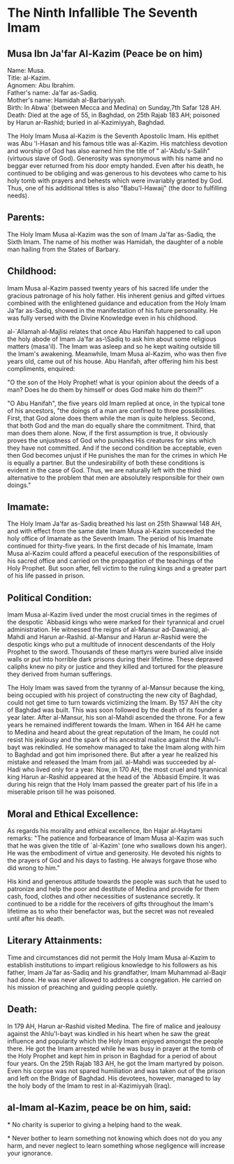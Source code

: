 The Ninth Infallible The Seventh Imam
=====================================

Musa Ibn Ja'far Al-Kazim (Peace be on him)
------------------------------------------

Name: Musa.  
 Title: al-Kazim.  
 Agnomen: Abu Ibrahim.  
 Father's name: Ja'far as-Sadiq.  
 Mother's name: Hamidah al-Barbariyyah.  
 Birth: In Abwa' (between Mecca and Medina) on Sunday,7th Safar 128
AH.  
 Death: Died at the age of 55, in Baghdad, on 25th Rajab 183 AH;
poisoned by Harun ar-Rashid; buried in al-Kazimiyyah, Baghdad.

The Holy Imam Musa al-Kazim is the Seventh Apostolic Imam. His epithet
was Abu 'l-Hasan and his famous title was al-Kazim. His matchless
devotion and worship of God has also earned him the title of "
al-'Abdu's-Salih" (virtuous slave of God). Generosity was synonymous
with his name and no beggar ever returned from his door empty handed.
Even after his death, he continued to be obliging and was generous to
his devotees who came to his holy tomb with prayers and behests which
were invariably granted by God. Thus, one of his additional titles is
also "Babu'l-Hawaij" (the door to fulfilling needs).

Parents:
--------

The Holy Imam Musa al-Kazim was the son of Imam Ja'far as-Sadiq, the
Sixth Imam. The name of his mother was Hamidah, the daughter of a noble
man hailing from the States of Barbary.

Childhood:
----------

Imam Musa al-Kazim passed twenty years of his sacred life under the
gracious patronage of his holy father. His inherent genius and gifted
virtues combined with the enlightened guidance and education from the
Holy Imam Ja'far as-Sadiq, showed in the manifestation of his future
personality. He was fully versed with the Divine Knowledge even in his
childhood.

al-\`Allamah al-Majlisi relates that once Abu Hanifah happened to call
upon the holy abode of Imam Ja'far as-\\Sadiq to ask him about some
religious matters (masa'il). The Imam was asleep and so he kept waiting
outside till the Imam's awakening. Meanwhile, Imam Musa al-Kazim, who
was then five years old, came out of his house. Abu Hanifah, after
offering him his best compliments, enquired:

"O the son of the Holy Prophet! what is your opinion about the deeds of
a man? Does he do them by himself or does God make him do them?"

"O Abu Hanifah", the five years old Imam replied at once, in the typical
tone of his ancestors, "the doings of a man are confined to three
possibilities. First, that God alone does them while the man is quite
helpless. Second, that both God and the man do equally share the
commitment. Third, that man does them alone. Now, if the first
assumption is true, it obviously proves the unjustness of God who
punishes His creatures for sins which they have not committed. And if
the second condition be acceptable, even then God becomes unjust if He
punishes the man for the crimes in which He is equally a partner. But
the undesirability of both these conditions is evident in the case of
God. Thus, we are naturally left with the third alternative to the
problem that men are absolutely responsible for their own doings."

Imamate:
--------

The Holy Imam Ja'far as-Sadiq breathed his last on 25th Shawwal 148 AH,
and with effect from the same date Imam Musa al-Kazim succeeded the holy
office of Imamate as the Seventh Imam. The period of his Imamate
continued for thirty-five years. In the first decade of his Imamate,
Imam Musa al-Kazim could afford a peaceful execution of the
responsibilities of his sacred office and carried on the propagation of
the teachings of the Holy Prophet. But soon after, fell victim to the
ruling kings and a greater part of his life passed in prison.

Political Condition:
--------------------

Imam Musa al-Kazim lived under the most crucial times in the regimes of
the despotic \`Abbasid kings who were marked for their tyrannical and
cruel administration. He witnessed the reigns of al-Mansur ad-Dawaniqi,
al-Mahdi and Harun ar-Rashid. al-Mansur and Harun ar-Rashid were the
despotic kings who put a multitude of innocent descendants of the Holy
Prophet to the sword. Thousands of these martyrs were buried alive
inside walls or put into horrible dark prisons during their lifetime.
These depraved caliphs knew no pity or justice and they killed and
tortured for the pleasure they derived from human sufferings.

The Holy Imam was saved from the tyranny of al-Mansur because the king,
being occupied with his project of constructing the new city of Baghdad,
could not get time to turn towards victimizing the Imam. By 157 AH the
city of Baghdad was built. This was soon followed by the death of its
founder a year later. After al-Mansur, his son al-Mahdi ascended the
throne. For a few years he remained indifferent towards the Imam. When
in 164 AH he came to Medina and heard about the great reputation of the
Imam, he could not resist his jealousy and the spark of his ancestral
malice against the Ahlu'l-bayt was rekindled. He somehow managed to take
the Imam along with him to Baghdad and got him imprisoned there. But
after a year he realized his mistake and released the Imam from jail.
al-Mahdi was succeeded by al-Hadi who lived only for a year. Now, in 170
AH, the most cruel and tyrannical king Harun ar-Rashid appeared at the
head of the \`Abbasid Empire. It was during his reign that the Holy Imam
passed the greater part of his life in a miserable prison till he was
poisoned.

Moral and Ethical Excellence:
-----------------------------

As regards his morality and ethical excellence, Ibn Hajar al-Haytami
remarks: "The patience and forbearance of Imam Musa al-Kazim was such
that he was given the title of \`al-Kazim' (one who swallows down his
anger). He was the embodiment of virtue and generosity. He devoted his
nights to the prayers of God and his days to fasting. He always forgave
those who did wrong to him."

His kind and generous attitude towards the people was such that he used
to patronize and help the poor and destitute of Medina and provide for
them cash, food, clothes and other necessities of sustenance secretly.
It continued to be a riddle for the receivers of gifts throughout the
Imam's lifetime as to who their benefactor was, but the secret was not
revealed until after his death.

Literary Attainments:
---------------------

Time and circumstances did not permit the Holy Imam Musa al-Kazim to
establish institutions to impart religious knowledge to his followers as
his father, Imam Ja'far as-Sadiq and his grandfather, Imam Muhammad
al-Baqir had done. He was never allowed to address a congregation. He
carried on his mission of preaching and guiding people quietly.

Death:
------

In 179 AH, Harun ar-Rashid visited Medina. The fire of malice and
jealousy against the Ahlu'l-bayt was kindled in his heart when he saw
the great influence and popularity which the Holy Imam enjoyed amongst
the people there. He got the Imam arrested while he was busy in prayer
at the tomb of the Holy Prophet and kept him in prison in Baghdad for a
period of about four years. On the 25th Rajab 183 AH, he got the Imam
martyred by poison. Even his corpse was not spared humiliation and was
taken out of the prison and left on the Bridge of Baghdad. His devotees,
however, managed to lay the holy body of the Imam to rest in
al-Kazimiyyah (Iraq).

al-Imam al-Kazim, peace be on him, said:
----------------------------------------

\* No charity is superior to giving a helping hand to the weak.

\* Never bother to learn something not knowing which does not do you any
harm, and never neglect to learn something whose negligence will
increase your ignorance.


